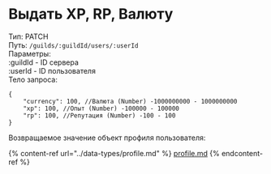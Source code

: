 # Выдать XP, RP, Валюту

Тип: PATCH\
Путь: `/guilds/:guildId/users/:userId`\
Параметры: \
:guildId - ID сервера\
:userId - ID пользователя\
Тело запроса:

```
{
    "currency": 100, //Валюта (Number) -1000000000 - 1000000000
    "xp": 100, //Опыт (Number) -100000 - 100000
    "rp": 100, //Репутация (Number) -100 - 100
}
```

Возвращаемое значение объект профиля пользователя:

{% content-ref url="../data-types/profile.md" %}
[profile.md](../data-types/profile.md)
{% endcontent-ref %}
